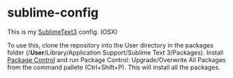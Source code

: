 # sublime-config

This is my [SublimeText3](http://www.sublimetext.com/3) config. (OSX)

To use this, clone the repository into the User directory in the packages folder (/**User**/Library/Application Support/Sublime Text 3/Packages). Install [Package Control](https://packagecontrol.io/installation) and run Package Control: Upgrade/Overwrite All Packages from the command pallete (Ctrl+Shift+P). This will install all the packages.
